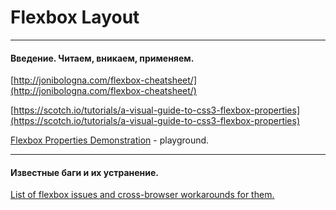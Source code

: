 # Flexbox Layout

---

#### **Введение. Читаем, вникаем, применяем.**

[http://jonibologna.com/flexbox-cheatsheet/](http://jonibologna.com/flexbox-cheatsheet/)

[https://scotch.io/tutorials/a-visual-guide-to-css3-flexbox-properties](https://scotch.io/tutorials/a-visual-guide-to-css3-flexbox-properties)

[Flexbox Properties Demonstration](https://codepen.io/justd/pen/yydezN/) - playground.

---

#### Известные баги и их устранение.

[List of flexbox issues and cross-browser workarounds for them.](https://github.com/philipwalton/flexbugs)

